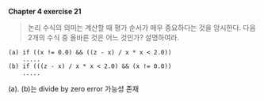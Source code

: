 **Chapter 4 exercise 21**

> 논리 수식의 의미는 계산할 때 평가 순서가 매우 중요하다는 것을 암시한다. 다음
> 2개의 수식 중 올바른 것은 어느 것인가? 설명하여라.

    (a) if ((x != 0.0) && ((z - x) / x * x < 2.0))
        .....
    (b) if (((z - x) / x * x < 2.0) && (x != 0.0))
        .....

(a). (b)는 divide by zero error 가능성 존재
